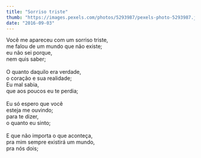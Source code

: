 ```yaml
---
title: "Sorriso triste"
thumb: "https://images.pexels.com/photos/5293987/pexels-photo-5293987.jpeg"
date: "2016-09-03"
---
```

Você me apareceu com um sorriso triste,  
me falou de um mundo que não existe;  
eu não sei porque,   
nem quis saber;  
<br />
O quanto daquilo era verdade,  
o coração e sua realidade;  
Eu mal sabia,  
que aos poucos eu te perdia;  
<br />
Eu só espero que você    
esteja me ouvindo;  
para te dizer,  
o quanto eu sinto;  
<br />
E que não importa o que aconteça,  
pra mim sempre existirá um mundo,   
pra nós dois;  